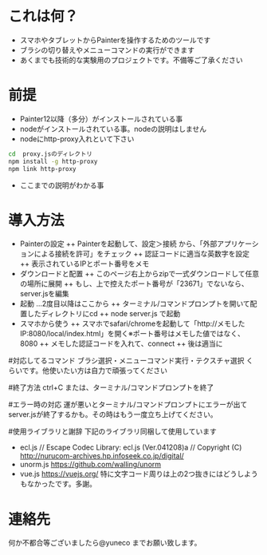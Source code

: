 # これは何？
+ スマホやタブレットからPainterを操作するためのツールです
+ ブラシの切り替えやメニューコマンドの実行ができます
+ あくまでも技術的な実験用のプロジェクトです。不備等ご了承ください

# 前提
+ Painter12以降（多分）がインストールされている事
+ nodeがインストールされている事。nodeの説明はしません
+ nodeにhttp-proxy入れといて下さい
```bash
cd  proxy.jsのディレクトリ
npm install -g http-proxy
npm link http-proxy
```
+ ここまでの説明がわかる事

# 導入方法
+ Painterの設定 
++ Painterを起動して、設定＞接続 から、「外部アプリケーションによる接続を許可」をチェック
++ 認証コードに適当な英数字を設定
++ 表示されているIPとポート番号をメモ
+ ダウンロードと配置
++ このページ右上からzipで一式ダウンロードして任意の場所に展開
++ もし、上で控えたポート番号が「23671」でないなら、server.jsを編集
+ 起動 …2度目以降はここから
++ ターミナル/コマンドプロンプトを開いて配置したディレクトリにcd
++ node server.js で起動
+ スマホから使う
++ スマホでsafari/chromeを起動して「http://メモしたIP:8080/local/index.html」を開く※ポート番号はメモした値ではなく、8080
++ メモした認証コードを入れて、connect
++ 後は適当に

#対応してるコマンド
ブラシ選択・メニューコマンド実行・テクスチャ選択 くらいです。他使いたい方は自力で頑張ってください

#終了方法
ctrl+C または、ターミナル/コマンドプロンプトを終了

#エラー時の対応
運が悪いとターミナル/コマンドプロンプトにエラーが出てserver.jsが終了するかも。その時はもう一度立ち上げてください。

#使用ライブラリと謝辞
下記のライブラリ同梱して使用しています
- ecl.js
// Escape Codec Library: ecl.js (Ver.041208)a
// Copyright (C) http://nurucom-archives.hp.infoseek.co.jp/digital/
- unorm.js https://github.com/walling/unorm
- vue.js https://vuejs.org/
特に文字コード周りは上の2つ抜きにはどうしようもなかったです。多謝。

# 連絡先
何か不都合等ございましたら@yuneco までお願い致します。
